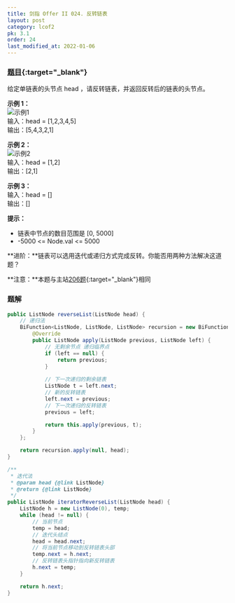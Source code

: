 ```yaml
---
title: 剑指 Offer II 024. 反转链表
layout: post
category: lcof2
pk: 3.1
order: 24
last_modified_at: 2022-01-06
---
```


### [题目](https://leetcode-cn.com/problems/UHnkqh/){:target="_blank"}

给定单链表的头节点 head ，请反转链表，并返回反转后的链表的头节点。

**示例 1：**  
![示例1](https://cdn.jsdelivr.net/gh/PasseRR/JavaLeetCode/docs/images/3/024/rev1ex1.jpg)  
输入：head = [1,2,3,4,5]  
输出：[5,4,3,2,1]

**示例 2：**  
![示例2](https://cdn.jsdelivr.net/gh/PasseRR/JavaLeetCode/docs/images/3/024/rev1ex2.jpg)  
输入：head = [1,2]  
输出：[2,1]

**示例 3：**  
输入：head = []  
输出：[]

**提示：**
- 链表中节点的数目范围是 [0, 5000]
- -5000 <= Node.val <= 5000

**进阶：**链表可以选用迭代或递归方式完成反转。你能否用两种方法解决这道题？

**注意：**本题与主站[206题](https://leetcode-cn.com/problems/reverse-linked-list/){:target="_blank"}相同

### 题解

```java
public ListNode reverseList(ListNode head) {
    // 递归法
    BiFunction<ListNode, ListNode, ListNode> recursion = new BiFunction<ListNode, ListNode, ListNode>() {
        @Override
        public ListNode apply(ListNode previous, ListNode left) {
            // 无剩余节点 递归临界点
            if (left == null) {
                return previous;
            }
            
            // 下一次递归的剩余链表
            ListNode t = left.next;
            // 新的反转链表
            left.next = previous;
            // 下一次递归的反转链表
            previous = left;

            return this.apply(previous, t);
        }
    };

    return recursion.apply(null, head);
}

/**
 * 迭代法
 * @param head {@link ListNode}
 * @return {@link ListNode}
 */
public ListNode iteratorReverseList(ListNode head) {
    ListNode h = new ListNode(0), temp;
    while (head != null) {
        // 当前节点
        temp = head;
        // 迭代头结点
        head = head.next;
        // 将当前节点移动到反转链表头部
        temp.next = h.next;
        // 反转链表头指针指向新反转链表
        h.next = temp;
    }

    return h.next;
}
```